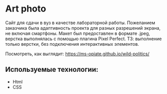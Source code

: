 # Art photo
Сайт для сдачи в вуз в качестве лабораторной работы.
Пожеланием заказчика была адаптивность проекта для разных разрешений экрана, не включая смартфоны.
Макет был предоставлен в формате .jpeg, верстка выполнялась с помощью плагина Pixel Perfect.
ТЗ: выполнение только верстки, без подключения интерактивных элементов.

Посмотреть, как выглядит: https://ms-opiate.github.io/wild-politics/

## Используемые технологии:
- Html
- CSS
